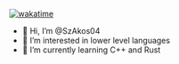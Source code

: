 [![wakatime](https://wakatime.com/badge/user/5f8e9f33-f8dc-47f4-8767-3333d84ae4ce.svg)](https://wakatime.com/@5f8e9f33-f8dc-47f4-8767-3333d84ae4ce)

- 👋 Hi, I’m @SzAkos04
- 👀 I’m interested in lower level languages
- 🌱 I’m currently learning C++ and Rust


<!---
SzAkos04/SzAkos04 is a ✨ special ✨ repository because its `README.md` (this file) appears on your GitHub profile.
You can click the Preview link to take a look at your changes.
--->

